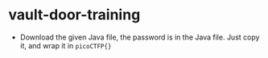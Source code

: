 # vault-door-training
- Download the given Java file, the password is in the Java file. Just copy it, and wrap it in `picoCTFP{}`